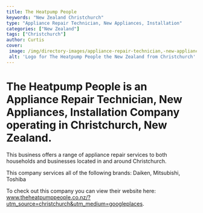 ```yaml
---
title: The Heatpump People
keywords: "New Zealand Christchurch"
type: "Appliance Repair Technician, New Appliances, Installation"
categories: ["New Zealand"]
tags: ["Christchurch"]
author: Curtis
cover: 
 image: /img/directory-images/appliance-repair-technician,-new-appliances,-installation/the-heatpump-people.webp
 alt: 'Logo for The Heatpump People the New Zealand from Christchurch'
---
```


# The Heatpump People is an Appliance Repair Technician, New Appliances, Installation Company operating in Christchurch, New Zealand.

This business offers a range of appliance repair services to both households and businesses located in and around Christchurch.

This company services all of the following brands: Daiken, Mitsubishi, Toshiba

To check out this company you can view their website here: www.theheatpumppeople.co.nz/?utm_source=christchurch&utm_medium=googleplaces.
